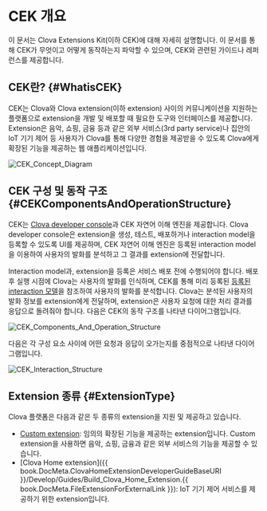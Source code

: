 <!-- Note! This content includes shared parts. Therefore, when you update this, you should beware of synchronization. -->

<!-- Start of the shared content: CEKOverview -->

# CEK 개요
이 문서는 Clova Extensions Kit(이하 CEK)에 대해 자세히 설명합니다. 이 문서를 통해 CEK가 무엇이고 어떻게 동작하는지 파악할 수 있으며, CEK와 관련된 가이드나 레퍼런스를 제공합니다.

## CEK란? {#WhatisCEK}
CEK는 Clova와 Clova extension(이하 extension) 사이의 커뮤니케이션을 지원하는 플랫폼으로 extension을 개발 및 배포할 때 필요한 도구와 인터페이스를 제공합니다. Extension은 음악, 쇼핑, 금융 등과 같은 외부 서비스(3rd party service)나 집안의 IoT 기기 제어 등 사용자가 Clova를 통해 다양한 경험을 제공받을 수 있도록 Clova에게 확장된 기능을 제공하는 웹 애플리케이션입니다.

![CEK_Concept_Diagram](/Develop/Assets/Images/CEK_Concept_Diagram.png)

## CEK 구성 및 동작 구조 {#CEKComponentsAndOperationStructure}

CEK는 [Clova developer console](/DevConsole/ClovaDevConsole_Overview.md)과 CEK 자연어 이해 엔진을 제공합니다. Clova developer console은 extension을 생성, 테스트, 배포하거나 interaction model을 등록할 수 있도록 UI를 제공하며, CEK 자연어 이해 엔진은 등록된 interaction model을 이용하여 사용자의 발화를 분석하고 그 결과를 extension에 전달합니다.

Interaction model과, extension을 등록은 서비스 배포 전에 수행되어야 합니다. 배포 후 실행 시점에 Clova는 사용자의 발화를 인식하며, CEK를 통해 미리 등록된 [등록된 interaction 모델](/DevConsole/Guides/Register_Interaction_Model.md)을 참조하여 사용자의 발화를 분석합니다. Clova는 분석된 사용자의 발화 정보를 extension에게 전달하며, extension은 사용자 요청에 대한 처리 결과를 응답으로 돌려줘야 합니다. 다음은 CEK의 동작 구조를 나타낸 다이어그램입니다.

![CEK_Components_And_Operation_Structure](/Develop/Assets/Images/CEK_Components_And_Operation_Structure.png)

다음은 각 구성 요소 사이에 어떤 요청과 응답이 오가는지를 중점적으로 나타낸 다이어그램입니다.

![CEK_Interaction_Structure](/Develop/Assets/Images/CEK_Interaction_Structure.png)


## Extension 종류 {#ExtensionType}
Clova 플랫폼은 다음과 같은 두 종류의 extension을 지원 및 제공하고 있습니다.

* [Custom extension](/Develop/Guides/Build_Custom_Extension.md): 임의의 확장된 기능을 제공하는 extension입니다. Custom extension을 사용하면 음악, 쇼핑, 금융과 같은 외부 서비스의 기능을 제공할 수 있습니다.
* [Clova Home extension]({{ book.DocMeta.ClovaHomeExtensionDeveloperGuideBaseURI }}/Develop/Guides/Build_Clova_Home_Extension.{{ book.DocMeta.FileExtensionForExternalLink }}): IoT 기기 제어 서비스를 제공하기 위한 extension입니다.

<!-- End of the shared content -->
